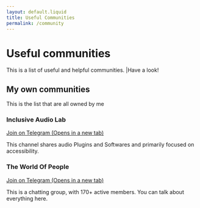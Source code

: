 ```yaml
---
layout: default.liquid
title: Useful Communities
permalink: /community
---
```


# Useful communities
This is a list of useful and helpful communities. |Have a look!

## My own communities
This is the list that are all owned by me

### Inclusive Audio Lab
<a href="https://t.me/inaudiolab" target="_blank">Join on Telegram (Opens in a new tab)</a>

This channel shares audio Plugins and Softwares and primarily focused on accessibility.

### The World Of People
<a href="https://t.me/pworldmbh" target="_blank">Join on Telegram (Opens in a new tab)</a>

This is a chatting group, with 170+ active members. You can talk about everything here.